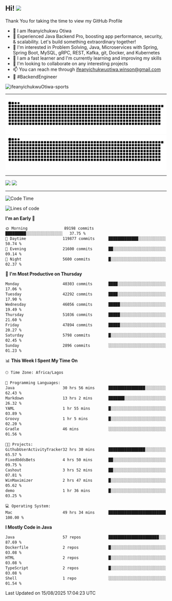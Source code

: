 <!-- BLOG-POST-LIST:START --><!-- BLOG-POST-LIST:END -->

## Hi! <img src="https://media.giphy.com/media/hvRJCLFzcasrR4ia7z/giphy.gif" width="4%"> 

Thank You for taking the time to view my GitHub Profile

- 👋 I am Ifeanyichukwu Otiwa
- 🚀 Experienced Java Backend Pro, boosting app performance, security, & scalability. Let's build something extraordinary together!
- 👀 I'm interested in Problem Solving, Java, Microservices with Spring, Spring Boot, MySQL, gRPC, REST, Kafka, git, Docker, and Kubernetes
- 🌱 I am a fast learner and I'm currently learning and improving my skills
- 💞️ I'm looking to collaborate on any interesting projects
- 📫 You can reach me through ifeanyichukwuotiwa.winson@gmail.com
- 🚀 #BackendEngineer

<p align="left" marginTop="10px"> <img src="https://komarev.com/ghpvc/?username=ifeanyichukwuOtiwa-sports&label=Profile%20views&color=0e75b6&style=for-the-badge" alt="ifeanyichukwuOtiwa-sports" /> </p>

***

<!--🐍📈SNAKEGRAPH / 🌐WEBSITE: https://github.com/Platane/snk -->
![github contribution grid snake animation](https://raw.githubusercontent.com/ifeanyichukwuOtiwa-sports/ifeanyichukwuOtiwa-sports/output/github-contribution-grid-snake-dark.svg#gh-dark-mode-only)![github contribution grid snake animation](https://raw.githubusercontent.com/ifeanyichukwuOtiwa-sports/ifeanyichukwuOtiwa-sports/output/github-contribution-grid-snake.svg#gh-light-mode-only)

***

<p float="left">
  <img float="left" src="https://github-readme-stats.vercel.app/api?username=ifeanyichukwuOtiwa-sports&count_private=true&include_all_commits=true&theme=react&show_icons=true" />
  <img float="right" src="https://github-readme-stats.vercel.app/api/top-langs/?username=ifeanyichukwuOtiwa-sports&layout=compact&show_icons=true&theme=react" /> 
</p>

***



<!--START_SECTION:waka-->
![Code Time](http://img.shields.io/badge/Code%20Time-4%2C108%20hrs%206%20mins-blue)

![Lines of code](https://img.shields.io/badge/From%20Hello%20World%20I%27ve%20Written-64.4%20million%20lines%20of%20code-blue)

**I'm an Early 🐤** 

```text
🌞 Morning                89198 commits       █████████░░░░░░░░░░░░░░░░   37.75 % 
🌆 Daytime                119877 commits      █████████████░░░░░░░░░░░░   50.74 % 
🌃 Evening                21600 commits       ██░░░░░░░░░░░░░░░░░░░░░░░   09.14 % 
🌙 Night                  5600 commits        █░░░░░░░░░░░░░░░░░░░░░░░░   02.37 % 
```
📅 **I'm Most Productive on Thursday** 

```text
Monday                   40303 commits       ████░░░░░░░░░░░░░░░░░░░░░   17.06 % 
Tuesday                  42292 commits       ████░░░░░░░░░░░░░░░░░░░░░   17.90 % 
Wednesday                46056 commits       █████░░░░░░░░░░░░░░░░░░░░   19.49 % 
Thursday                 51036 commits       █████░░░░░░░░░░░░░░░░░░░░   21.60 % 
Friday                   47894 commits       █████░░░░░░░░░░░░░░░░░░░░   20.27 % 
Saturday                 5798 commits        █░░░░░░░░░░░░░░░░░░░░░░░░   02.45 % 
Sunday                   2896 commits        ░░░░░░░░░░░░░░░░░░░░░░░░░   01.23 % 
```


📊 **This Week I Spent My Time On** 

```text
🕑︎ Time Zone: Africa/Lagos

💬 Programming Languages: 
Java                     30 hrs 56 mins      ████████████████░░░░░░░░░   62.43 % 
Markdown                 13 hrs 2 mins       ███████░░░░░░░░░░░░░░░░░░   26.32 % 
YAML                     1 hr 55 mins        █░░░░░░░░░░░░░░░░░░░░░░░░   03.89 % 
Groovy                   1 hr 5 mins         █░░░░░░░░░░░░░░░░░░░░░░░░   02.20 % 
Gradle                   46 mins             ░░░░░░░░░░░░░░░░░░░░░░░░░   01.56 % 

🐱‍💻 Projects: 
GithubUserActivityTracker32 hrs 30 mins      ████████████████░░░░░░░░░   65.57 % 
FixedOddsBets            4 hrs 50 mins       ██░░░░░░░░░░░░░░░░░░░░░░░   09.75 % 
Cashout                  3 hrs 52 mins       ██░░░░░░░░░░░░░░░░░░░░░░░   07.81 % 
WinMaximizer             2 hrs 47 mins       █░░░░░░░░░░░░░░░░░░░░░░░░   05.62 % 
demo                     1 hr 36 mins        █░░░░░░░░░░░░░░░░░░░░░░░░   03.25 % 

💻 Operating System: 
Mac                      49 hrs 34 mins      █████████████████████████   100.00 % 
```

**I Mostly Code in Java** 

```text
Java                     57 repos            ██████████████████████░░░   87.69 % 
Dockerfile               2 repos             █░░░░░░░░░░░░░░░░░░░░░░░░   03.08 % 
HTML                     2 repos             █░░░░░░░░░░░░░░░░░░░░░░░░   03.08 % 
TypeScript               2 repos             █░░░░░░░░░░░░░░░░░░░░░░░░   03.08 % 
Shell                    1 repo              ░░░░░░░░░░░░░░░░░░░░░░░░░   01.54 % 
```




 Last Updated on 15/08/2025 17:04:23 UTC
<!--END_SECTION:waka-->

<!--
<p align="center">
![trophy](https://github-profile-trophy.vercel.app/?username=ifeanyichukwuOtiwa-sports&theme=onedark) (https://github.com/ryo-ma/github-profile-trophy)
</p>
-->

<!---
ifeanyi-otiwa/ifeanyi-otiwa is a ✨ special ✨ repository because its `README.md` (this file) appears on your GitHub profile.
You can click the Preview link to take a look at your changes.
--->
